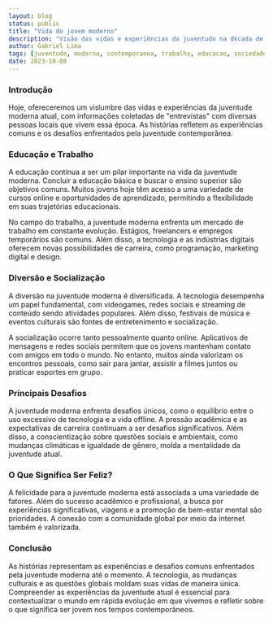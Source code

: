 ```yaml
---
layout: blog
status: public
title: "Vida do jovem moderno"
description: "Visão das vidas e experiências da juventude na década de 90."
author: Gabriel Lima
tags: [juventude, moderna, contemporanea, trabalho, educacao, sociedade]
date: 2023-10-08
---
```


### Introdução

Hoje, ofereceremos um vislumbre das vidas e experiências da juventude moderna atual, com informações coletadas de "entrevistas" com diversas pessoas locais que vivem essa época. As histórias refletem as experiências comuns e os desafios enfrentados pela juventude contemporânea.

### Educação e Trabalho

A educação continua a ser um pilar importante na vida da juventude moderna. Concluir a educação básica e buscar o ensino superior são objetivos comuns. Muitos jovens hoje têm acesso a uma variedade de cursos online e oportunidades de aprendizado, permitindo a flexibilidade em suas trajetórias educacionais.

No campo do trabalho, a juventude moderna enfrenta um mercado de trabalho em constante evolução. Estágios, freelancers e empregos temporários são comuns. Além disso, a tecnologia e as indústrias digitais oferecem novas possibilidades de carreira, como programação, marketing digital e design.

### Diversão e Socialização

A diversão na juventude moderna é diversificada. A tecnologia desempenha um papel fundamental, com videogames, redes sociais e streaming de conteúdo sendo atividades populares. Além disso, festivais de música e eventos culturais são fontes de entretenimento e socialização.

A socialização ocorre tanto pessoalmente quanto online. Aplicativos de mensagens e redes sociais permitem que os jovens mantenham contato com amigos em todo o mundo. No entanto, muitos ainda valorizam os encontros pessoais, como sair para jantar, assistir a filmes juntos ou praticar esportes em grupo.

### Principais Desafios

A juventude moderna enfrenta desafios únicos, como o equilíbrio entre o uso excessivo de tecnologia e a vida offline. A pressão acadêmica e as expectativas de carreira continuam a ser desafios significativos. Além disso, a conscientização sobre questões sociais e ambientais, como mudanças climáticas e igualdade de gênero, molda a mentalidade da juventude atual.

### O Que Significa Ser Feliz?

A felicidade para a juventude moderna está associada a uma variedade de fatores. Além do sucesso acadêmico e profissional, a busca por experiências significativas, viagens e a promoção de bem-estar mental são prioridades. A conexão com a comunidade global por meio da internet também é valorizada.

### Conclusão

As histórias representam as experiências e desafios comuns enfrentados pela juventude moderna até o momento. A tecnologia, as mudanças culturais e as questões globais moldam suas vidas de maneira única. Compreender as experiências da juventude atual é essencial para contextualizar o mundo em rápida evolução em que vivemos e refletir sobre o que significa ser jovem nos tempos contemporâneos.
